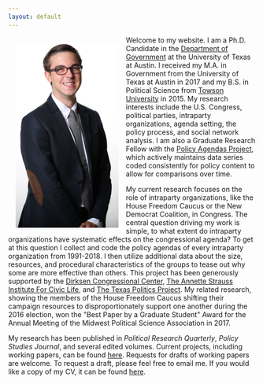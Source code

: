 ```yaml
---
layout: default
---
```

<img style="width=209px;height=375px;float:left;padding:15px;"
src="/images/photo.png" alt="" width="209" height="375">

Welcome to my website. I am a Ph.D. Candidate in the [Department of Government](http://www.utexas.edu/cola/government/) at the University of Texas at Austin. I received my M.A. in Government from the University of Texas at Austin in 2017 and my B.S. in Political Science from [Towson University](http://www.towson.edu) in 2015. My research interests include the U.S. Congress, political parties, intraparty organizations, agenda setting, the policy process, and social network analysis. I am also a Graduate Research Fellow with the [Policy Agendas Project](http://www.comparativeagendas.net), which actively maintains data series coded consistently for policy content to allow for comparisons over time.

My current research focuses on the role of intraparty organizations, like the House Freedom Caucus or the New Democrat Coalition, in Congress. The central question driving my work is simple, to what extent do intraparty organizations have systematic effects on the congressional agenda? To get at this question I collect and code the policy agendas of every intraparty organization from 1991-2018. I then utilize additional data about the size, resources, and procedural characteristics of the groups to tease out why some are more effective than others. This project has been generously supported by the [Dirksen Congressional Center](http://www.dirksencenter.org/print_programs_crgs.htm), [The Annette Strauss Institute For Civic Life](https://moody.utexas.edu/centers/strauss/patricia-witherspoon-research-award), and [The Texas Politics Project](https://texaspolitics.utexas.edu/). My related research, showing the members of the House Freedom Caucus shifting their campaign resources to disproportionately support one another during the 2016 election, won the "Best Paper by a Graduate Student" Award for the Annual Meeting of the Midwest Political Science Association in 2017.

My research has been published in *Political Research Quarterly*, *Policy Studies Journal*, and several edited volumes. Current projects, including working papers, can be found [here](/research/). Requests for drafts of working papers are welcome. To request a draft, please feel free to email me. If you would like a copy of my CV, it can be found [here](/McGee_CV.pdf).
